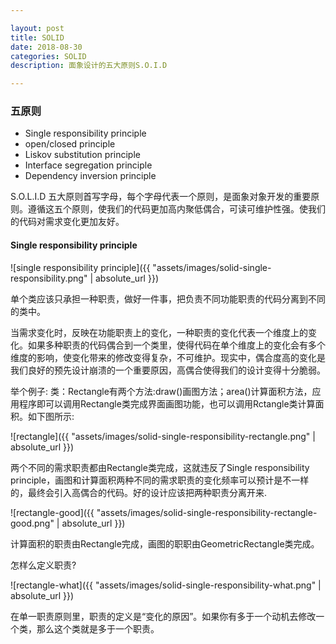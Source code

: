 ```yaml
---

layout: post
title: SOLID
date: 2018-08-30
categories: SOLID
description: 面象设计的五大原则S.O.I.D

---
```

	

### 五原则
* Single responsibility principle
* open/closed principle
* Liskov substitution principle
* Interface segregation principle
* Dependency inversion principle

 S.O.L.I.D 五大原则首写字母，每个字母代表一个原则，是面象对象开发的重要原则。遵循这五个原则，使我们的代码更加高内聚低偶合，可读可维护性强。使我们的代码对需求变化更加友好。

#### Single responsibility principle 

![single responsibility principle]({{ "assets/images/solid-single-responsibility.png" | absolute_url }})

单个类应该只承担一种职责，做好一件事，把负责不同功能职责的代码分离到不同的类中。

当需求变化时，反映在功能职责上的变化，一种职责的变化代表一个维度上的变化。如果多种职责的代码偶合到一个类里，使得代码在单个维度上的变化会有多个维度的影响，使变化带来的修改变得复杂，不可维护。现实中，偶合度高的变化是我们良好的预先设计崩溃的一个重要原因，高偶合使得我们的设计变得十分脆弱。

举个例子:
类：Rectangle有两个方法:draw()画图方法；area()计算面积方法，应用程序即可以调用Rectangle类完成界面画图功能，也可以调用Rctangle类计算面积。如下图所示:

![rectangle]({{ "assets/images/solid-single-responsibility-rectangle.png" | absolute_url }})

两个不同的需求职责都由Rectangle类完成，这就违反了Single responsibility principle，画图和计算面积两种不同的需求职责的变化频率可以预计是不一样的，最终会引入高偶合的代码。好的设计应该把两种职责分离开来.

![rectangle-good]({{ "assets/images/solid-single-responsibility-rectangle-good.png" | absolute_url }})

计算面积的职责由Rectangle完成，画图的职职由GeometricRectangle类完成。

怎样么定义职责?

![rectangle-what]({{ "assets/images/solid-single-responsibility-what.png" | absolute_url }})

在单一职责原则里，职责的定义是“变化的原因”。如果你有多于一个动机去修改一个类，那么这个类就是多于一个职责。